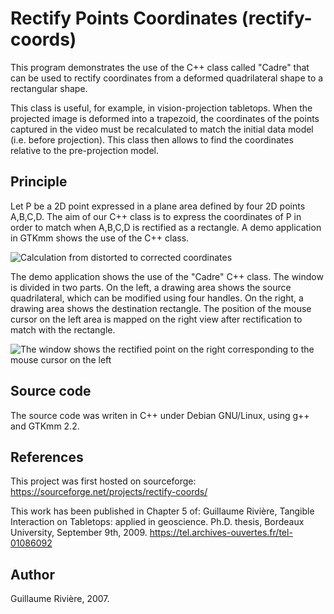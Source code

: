 
# Rectify Points Coordinates (rectify-coords)

This program demonstrates the use of the C++ class called "Cadre" that can be used to rectify coordinates from a deformed quadrilateral shape to a rectangular shape.

This class is useful, for example, in vision-projection tabletops. When the projected image is deformed into a trapezoid, the coordinates of the points captured in the video must be recalculated to match the initial data model (i.e. before projection). This class then allows to find the coordinates relative to the pre-projection model.

## Principle

Let P be a 2D point expressed in a plane area defined by four 2D points A,B,C,D. The aim of our C++ class is to express the coordinates of P in order to match when A,B,C,D is rectified as a rectangle. A demo application in GTKmm shows the use of the C++ class.

![Calculation from distorted to corrected coordinates](https://user-images.githubusercontent.com/83834659/118980304-a4ae4d80-b979-11eb-9644-8c22e7ea003c.png)


The demo application shows the use of the "Cadre" C++ class. The window is divided in two parts. On the left, a drawing area shows the source quadrilateral, which can be modified using four handles. On the right, a drawing area shows the destination rectangle. The position of the mouse cursor on the left area is mapped on the right view after rectification to match with the rectangle.

![The window shows the rectified point on the right corresponding to the mouse cursor on the left](https://user-images.githubusercontent.com/83834659/118980518-d6271900-b979-11eb-90e9-bce7fc2844fe.jpg)

## Source code

The source code was writen in C++ under Debian GNU/Linux, using g++ and GTKmm 2.2.

## References

This project was first hosted on sourceforge:
https://sourceforge.net/projects/rectify-coords/

This work has been published in Chapter 5 of:
Guillaume Rivière, Tangible Interaction on Tabletops: applied in geoscience. Ph.D. thesis, Bordeaux University, September 9th, 2009. https://tel.archives-ouvertes.fr/tel-01086092

## Author
Guillaume Rivière, 2007.

